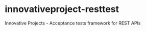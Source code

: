 innovativeproject-resttest
===========================

Innovative Projects - Acceptance tests framework for REST APIs
